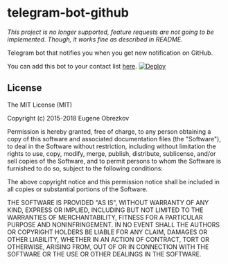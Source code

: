 # telegram-bot-github

_This project is no longer supported, feature requests are not going to be implemented._
_Though, it works fine as described in README._

Telegram bot that notifies you when you get new notification on GitHub.

You can add this bot to your contact list [here](http://telegram.me/GitHubNotificationsBot).
[![Deploy](https://www.herokucdn.com/deploy/button.svg)](https://heroku.com/deploy)

## License

The MIT License (MIT)

Copyright (c) 2015-2018 Eugene Obrezkov

Permission is hereby granted, free of charge, to any person obtaining a copy
of this software and associated documentation files (the "Software"), to deal
in the Software without restriction, including without limitation the rights
to use, copy, modify, merge, publish, distribute, sublicense, and/or sell
copies of the Software, and to permit persons to whom the Software is
furnished to do so, subject to the following conditions:

The above copyright notice and this permission notice shall be included in all
copies or substantial portions of the Software.

THE SOFTWARE IS PROVIDED "AS IS", WITHOUT WARRANTY OF ANY KIND, EXPRESS OR
IMPLIED, INCLUDING BUT NOT LIMITED TO THE WARRANTIES OF MERCHANTABILITY,
FITNESS FOR A PARTICULAR PURPOSE AND NONINFRINGEMENT. IN NO EVENT SHALL THE
AUTHORS OR COPYRIGHT HOLDERS BE LIABLE FOR ANY CLAIM, DAMAGES OR OTHER
LIABILITY, WHETHER IN AN ACTION OF CONTRACT, TORT OR OTHERWISE, ARISING FROM,
OUT OF OR IN CONNECTION WITH THE SOFTWARE OR THE USE OR OTHER DEALINGS IN THE
SOFTWARE.
